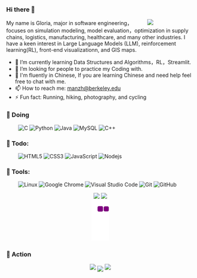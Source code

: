 ### Hi there 👋

<img align="right" width="25%" auto src="https://i.imgur.com/kdKhgx6.gif">
My name is Gloria, major in software engineering，focuses on simulation modeling, model evaluation，optimization in supply chains, logistics, manufacturing, healthcare, and many other industries. I have a keen interest in Large Language Models (LLM), reinforcement learning(RL), front-end visualizationn, and GIS maps.

- 🌱 I’m currently learning Data Structures and Algorithms，RL，Streamlit.
- 👯 I’m looking for people to practice my Coding with.
- 💬 I'm fluently in Chinese, If you are learning Chinese and need help feel free to chat with me.
- 📫 How to reach me: manzh@berkeley.edu
- ⚡ Fun fact: Running, hiking, photography, and cycling

### 💪 Doing 

&emsp;&emsp;
![C](https://img.shields.io/badge/c-%2300599C.svg?style=flat-square&logo=c&logoColor=white)
![Python](https://img.shields.io/badge/-Python-pink?style=flat-square&logo=Python)
![Java](https://img.shields.io/badge/-java-yellow?style=flat-square&logo=java)
![MySQL](https://img.shields.io/badge/mysql-%2300f.svg?style=flat-square&logo=mysql&logoColor=white)
![C++](https://img.shields.io/badge/-C++-00599C?style=flat-square&logo=c)

### 🧠 Todo:

&emsp;&emsp;
![HTML5](https://img.shields.io/badge/-HTML5-E34F26?style=flat-square&logo=html5&logoColor=white)
![CSS3](https://img.shields.io/badge/-CSS3-1572B6?style=flat-square&logo=css3)
![JavaScript](https://img.shields.io/badge/-JavaScript-oringe?style=flat-square&logo=javascript)
![Nodejs](https://img.shields.io/badge/-Nodejs-c0ebd?style=flat-square&logo=Node.js)

### 🧰 Tools:

&emsp;&emsp;
![Linux](https://img.shields.io/badge/Linux-FCC624?style=style=flat-square&logo=linux&logoColor=black)
![Google Chrome](https://img.shields.io/badge/Chrome-4285F4?style=flat-square&logo=GoogleChrome&logoColor=white)
![Visual Studio Code](https://img.shields.io/badge/-Visual%20Studio%20Code-007ACC?style=flat-square&logo=Visual%20Studio%20Code&logoColor=fff)
![Git](https://img.shields.io/badge/-Git-FCC624?style=flat-square&logo=git)
![GitHub](https://img.shields.io/badge/-GitHub-pink?style=flat-square&logo=github)



<!-- GitHub数据统计 -->

<div align="center">
    <img   height="150px" src="https://github-readme-stats.vercel.app/api/top-langs/?username=mluckydream&layout=compact&theme=graywhite" />
    <img   height="150px" src="https://github-readme-stats.vercel.app/api?username=mluckydream" />
</div>
<div align="center"><img src="https://github.com/mluckydream/mluckydream/blob/output/github-contribution-grid-snake.gif" /></div>


### 🚀 Action 

<!-- 连续提交代码天数记录 -->

<p align="center">
  <img width="150" src="https://cdn.jsdelivr.net/gh/sun0225SUN/photos/images/202108300310676.png" />
  <img align="center" src="https://github-readme-streak-stats.herokuapp.com/?user=mluckydream&theme=dark&hide_border=true" />
  <img width="150" src="https://cdn.jsdelivr.net/gh/sun0225SUN/photos/images/202108300312623.png" />
</p>
